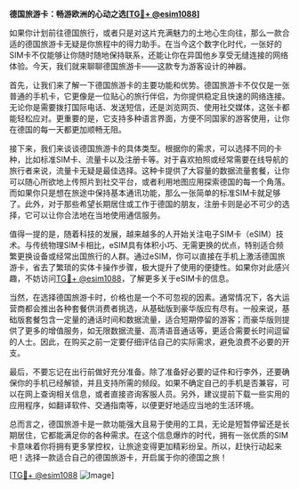 **德国旅游卡：畅游欧洲的心动之选[[TG💪+ @esim1088](https://t.me/s/esim1088)]**

如果你计划前往德国旅行，或者只是对这片充满魅力的土地心生向往，那么一款合适的德国旅游卡无疑是你旅程中的得力助手。在当今这个数字化时代，一张好的SIM卡不仅能够让你随时随地保持联系，还能让你在异国他乡享受无缝连接的网络体验。今天，我们就来聊聊德国旅游卡——这款专为游客设计的神器。

首先，让我们来了解一下德国旅游卡的主要功能和优势。德国旅游卡不仅仅是一张普通的手机卡，它更像是一位贴心的旅行伴侣，为你提供稳定且快速的网络连接。无论你是需要拨打国际电话、发送短信，还是浏览网页、使用社交媒体，这张卡都能轻松应对。更重要的是，它支持多种语言界面，方便不同国家的游客使用，让你在德国的每一天都更加顺畅无阻。

接下来，我们来谈谈德国旅游卡的具体类型。根据你的需求，可以选择不同的卡种，比如标准SIM卡、流量卡以及注册卡等。对于喜欢拍照或经常需要在线导航的旅行者来说，流量卡无疑是最佳选择。这种卡提供了大容量的数据流量套餐，让你可以随心所欲地上传照片到社交平台，或者利用地图应用探索德国的每一个角落。而如果你只是想在旅途中保持基本通讯功能，那么一张简单的标准SIM卡就足够了。此外，对于那些希望长期居住或工作于德国的朋友，注册卡则是必不可少的选择，它可以让你合法地在当地使用通信服务。

值得一提的是，随着科技的发展，越来越多的人开始关注电子SIM卡（eSIM）技术。与传统物理SIM卡相比，eSIM具有体积小巧、无需更换的优点，特别适合频繁更换设备或经常出国旅行的人群。通过eSIM，你可以直接在手机上激活德国旅游卡，省去了繁琐的实体卡操作步骤，极大提升了使用的便捷性。如果你对此感兴趣，不妨访问[TG💪+ @esim1088](https://t.me/s/esim1088)，了解更多关于eSIM卡的信息。

当然，在选择德国旅游卡时，价格也是一个不可忽视的因素。通常情况下，各大运营商都会推出各种套餐供消费者挑选，从基础版到豪华版应有尽有。一般来说，基础版套餐包含一定量的通话时间和数据流量，适合短期停留的游客；而豪华版则提供了更多的增值服务，如无限数据流量、高清语音通话等，更适合需要长时间逗留的人士。因此，在购买之前一定要仔细评估自己的实际需求，避免浪费不必要的开支。

最后，不要忘记在出行前做好充分准备。除了准备好必要的证件和行李外，还要确保你的手机已经解锁，并且支持所需的频段。如果不确定自己的手机是否兼容，可以在网上查询相关信息，或者直接咨询客服人员。另外，建议提前下载一些实用的应用程序，如翻译软件、交通指南等，以便更好地适应当地的生活环境。

总而言之，德国旅游卡是一款功能强大且易于使用的工具，无论是短暂停留还是长期居住，它都能满足你的各种需求。在这个信息爆炸的时代，拥有一张优质的SIM卡意味着你将拥有更多掌控权，让旅途变得更加精彩纷呈。所以，赶快行动起来吧！选择一款适合自己的德国旅游卡，开启属于你的德国之旅！

[[TG💪+ @esim1088](https://t.me/s/esim1088) ![Image](https://i.postimg.cc/4NQfJmqS/Snipaste-2025-05-13-00-14-12.png)]